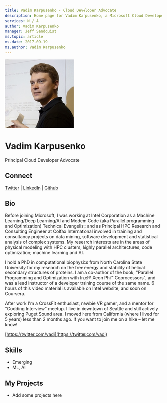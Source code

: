 ```yaml
---
title: Vadim Karpusenko - Cloud Developer Advocate
description: Home page for Vadim Karpusenko, a Microsoft Cloud Developer Advocate
services: N / A
author: Vadim Karpusenko
manager: Jeff Sandquist
ms.topic: article
ms.date: 2017-09-19
ms.author: Vadim Karpusenko
---
```


![Image of Vadim Karpusenko](media/profiles/vadim-karpusenko.png)

# Vadim Karpusenko

Principal Cloud Developer Advocate

## Connect
[Twitter](https://twitter.com/vadi) | [LinkedIn](https://linkedin.com/in/karpusenko) | [Github](https://github.com/vakarpus)

## Bio

Before joining Microsoft, I was working at Intel Corporation as a Machine Learning/Deep Learning/AI and Modern Code (aka Parallel programming and Optimization) Technical Evangelist; and as Principal HPC Research and Consulting Engineer at Colfax International involved in training and consultancy projects on data mining, software development and statistical analysis of complex systems. My research interests are in the areas of physical modeling with HPC clusters, highly parallel architectures, code optimization; machine learning and AI. 

I hold a PhD in computational biophysics from North Carolina State University for my research on the free energy and stability of helical secondary structures of proteins. I am a co-author of the book, "Parallel Programming and Optimization with Intel® Xeon Phi™ Coprocessors", and was a lead instructor of a developer training course of the same name. 6 hours of this video material is available on Intel website, and soon on Coursera. 

After work I'm a CrossFit enthusiast, newbie VR gamer, and a mentor for "Codding Interview" meetup. I live in downtown of Seattle and still actively exploring Puget Sound area. I moved here from California (where I lived for 5 years) less than 2 months ago. If you want to join me on a hike – let me know!

  [https://twitter.com/vadi](https://twitter.com/vadi) 

## Skills

* Emerging
* ML, AI


## My Projects

* Add some projects here
